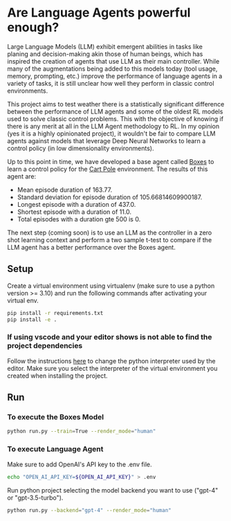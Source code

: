 # Are Language Agents powerful enough?

Large Language Models (LLM) exhibit emergent abilities in tasks like planing and decision-making akin those of human beings, which has inspired the creation of agents that use LLM as their main controller. While many of the augmentations being added to this models today (tool usage, memory, prompting, etc.) improve the performance of language agents in a variety of tasks, it is still unclear how well they perform in classic control environments.

This project aims to test weather there is a statistically significant difference between the performance of LLM agents and some of the oldest RL models used to solve classic control problems. This with the objective of knowing if there is any merit at all in the LLM Agent methodology to RL. In my opinion (yes it is a highly opinionated project), it wouldn't be fair to compare LLM agents against models that leverage Deep Neural Networks to learn a control policy (in low dimensionality environments). 

Up to this point in time, we have developed a base agent called [Boxes](https://citeseerx.ist.psu.edu/document?doi=2f027193fb703d0af58ec382bd1438daff9417d7) to learn a control policy for the [Cart Pole](https://gymnasium.farama.org/environments/classic_control/cart_pole/) environment. The results of this agent are:

+ Mean episode duration of 163.77.
+ Standard deviation for episode duration of 105.66814609900187.
+ Longest episode with a duration of 437.0.
+ Shortest episode with a duration of 11.0.
+ Total episodes with a duration gte 500 is 0.

The next step (coming soon) is to use an LLM as the controller in a zero shot learning context and perform a two sample t-test to compare if the LLM agent has a better performance over the Boxes agent. 

## Setup

Create a virtual environment using virtualenv (make sure to use a python version >= 3.10) and run the following commands after activating your virtual env.

```sh
pip install -r requirements.txt
pip install -e .
```

### If using vscode and your editor shows is not able to find the project dependencies

Follow the instructions [here](https://code.visualstudio.com/docs/python/environments#_working-with-python-interpreters) to change the python interpreter used by the editor. Make sure you select the interpreter of the virtual environment you created when installing the project.

## Run

### To execute the Boxes Model
```sh
python run.py --train=True --render_mode="human"
```

### To execute Language Agent
Make sure to add OpenAI's API key to the .env file.
```sh
echo "OPEN_AI_API_KEY=${OPEN_AI_API_KEY}" > .env
```

Run python project selecting the model backend you want to use ("gpt-4" or "gpt-3.5-turbo").

```sh
python run.py --backend="gpt-4" --render_mode="human"
```
